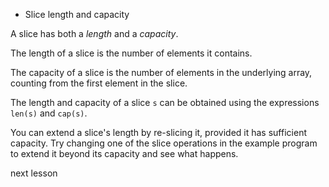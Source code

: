 * Slice length and capacity

A slice has both a _length_ and a _capacity_.

The length of a slice is the number of elements it contains.

The capacity of a slice is the number of elements in the underlying array,
counting from the first element in the slice.

The length and capacity of a slice `s` can be obtained using the expressions
`len(s)` and `cap(s)`.

You can extend a slice's length by re-slicing it,
provided it has sufficient capacity.
Try changing one of the slice operations in the example program to extend it
beyond its capacity and see what happens.

<a onclick="nextOpen()">next lesson</a>

